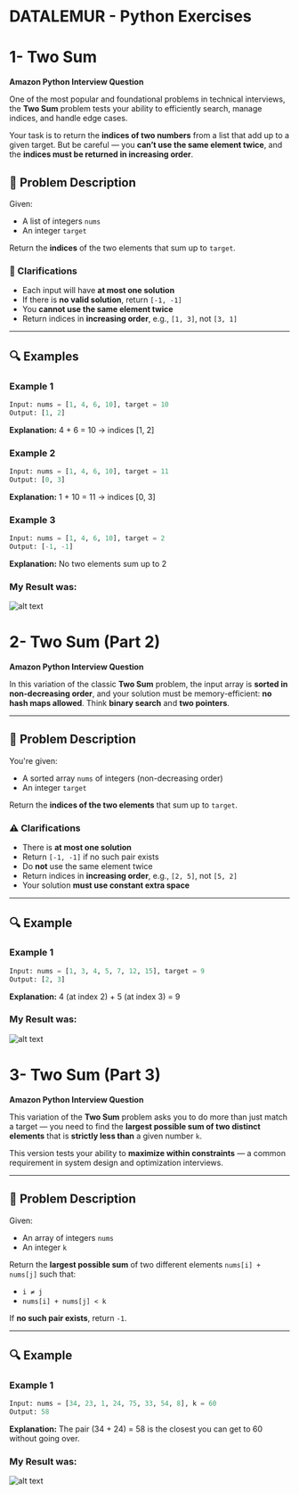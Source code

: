 # DATALEMUR - Python Exercises

# 1- Two Sum

**Amazon Python Interview Question**

One of the most popular and foundational problems in technical interviews, the **Two Sum** problem tests your ability to efficiently search, manage indices, and handle edge cases.

Your task is to return the **indices of two numbers** from a list that add up to a given target. But be careful — you **can’t use the same element twice**, and the **indices must be returned in increasing order**.

## 🧩 Problem Description

Given:

* A list of integers `nums`
* An integer `target`

Return the **indices** of the two elements that sum up to `target`.

### 🔎 Clarifications

* Each input will have **at most one solution**
* If there is **no valid solution**, return `[-1, -1]`
* You **cannot use the same element twice**
* Return indices in **increasing order**, e.g., `[1, 3]`, not `[3, 1]`

---

## 🔍 Examples

### Example 1

```python
Input: nums = [1, 4, 6, 10], target = 10
Output: [1, 2]
```

**Explanation:** 4 + 6 = 10 → indices \[1, 2]

### Example 2

```python
Input: nums = [1, 4, 6, 10], target = 11
Output: [0, 3]
```

**Explanation:** 1 + 10 = 11 → indices \[0, 3]

### Example 3

```python
Input: nums = [1, 4, 6, 10], target = 2
Output: [-1, -1]
```

**Explanation:** No two elements sum up to 2

### My Result was:
![alt text](image-1.png)


# 2- Two Sum (Part 2)

**Amazon Python Interview Question**

In this variation of the classic **Two Sum** problem, the input array is **sorted in non-decreasing order**, and your solution must be memory-efficient: **no hash maps allowed**. Think **binary search** and **two pointers**.

---

## 🧩 Problem Description

You're given:

* A sorted array `nums` of integers (non-decreasing order)
* An integer `target`

Return the **indices of the two elements** that sum up to `target`.

### ⚠️ Clarifications

* There is **at most one solution**
* Return `[-1, -1]` if no such pair exists
* Do **not** use the same element twice
* Return indices in **increasing order**, e.g., `[2, 5]`, not `[5, 2]`
* Your solution **must use constant extra space**

---

## 🔍 Example

### Example 1

```python
Input: nums = [1, 3, 4, 5, 7, 12, 15], target = 9
Output: [2, 3]
```

**Explanation:**
4 (at index 2) + 5 (at index 3) = 9

### My Result was:
![alt text](image-2.png)


# 3- Two Sum (Part 3)

**Amazon Python Interview Question**

This variation of the **Two Sum** problem asks you to do more than just match a target — you need to find the **largest possible sum of two distinct elements** that is **strictly less than** a given number `k`.

This version tests your ability to **maximize within constraints** — a common requirement in system design and optimization interviews.

---

## 🧩 Problem Description

Given:

* An array of integers `nums`
* An integer `k`

Return the **largest possible sum** of two different elements `nums[i] + nums[j]` such that:

* `i ≠ j`
* `nums[i] + nums[j] < k`

If **no such pair exists**, return `-1`.

---

## 🔍 Example

### Example 1

```python
Input: nums = [34, 23, 1, 24, 75, 33, 54, 8], k = 60
Output: 58
```

**Explanation:**
The pair (34 + 24) = 58 is the closest you can get to 60 without going over.


### My Result was:
![alt text](image-3.png)